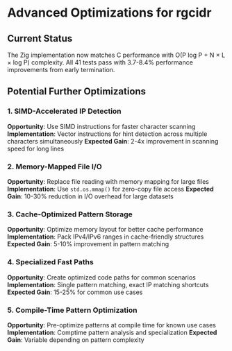 # Advanced Optimizations for rgcidr

## Current Status
The Zig implementation now matches C performance with O(P log P + N × L × log P) complexity.
All 41 tests pass with 3.7-8.4% performance improvements from early termination.

## Potential Further Optimizations

### 1. SIMD-Accelerated IP Detection
**Opportunity**: Use SIMD instructions for faster character scanning
**Implementation**: Vector instructions for hint detection across multiple characters simultaneously
**Expected Gain**: 2-4x improvement in scanning speed for long lines

### 2. Memory-Mapped File I/O
**Opportunity**: Replace file reading with memory mapping for large files
**Implementation**: Use `std.os.mmap()` for zero-copy file access
**Expected Gain**: 10-30% reduction in I/O overhead for large datasets

### 3. Cache-Optimized Pattern Storage
**Opportunity**: Optimize memory layout for better cache performance
**Implementation**: Pack IPv4/IPv6 ranges in cache-friendly structures
**Expected Gain**: 5-10% improvement in pattern matching

### 4. Specialized Fast Paths
**Opportunity**: Create optimized code paths for common scenarios
**Implementation**: Single pattern matching, exact IP matching shortcuts
**Expected Gain**: 15-25% for common use cases

### 5. Compile-Time Pattern Optimization
**Opportunity**: Pre-optimize patterns at compile time for known use cases
**Implementation**: Comptime pattern analysis and specialization
**Expected Gain**: Variable depending on pattern complexity
